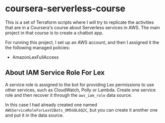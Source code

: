 # coursera-serverless-course

This is a set of Terraform scripts where I will try to replicate the activities
that are in a Coursera's course about Serverless services in AWS. The main
project in that course is to create a chatbot app.

For running this project, I set up an AWS account, and then I assigned it the
the following managed policies:
- AmazonLexFullAccess

## About IAM Service Role For Lex
A service role is assigned to the bot for providing Lex permissions to use
other services, such as CloudWatch, Polly or Lambda. Create one service role
and then recover it through the `aws_iam_role` data source.

In this case I had already created one named
`AWSServiceRoleForLexV2Bots_OM5G0L6Q2C`, but you can create it another one and
put it in the data source.
